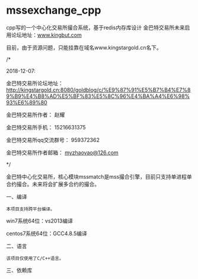 # mssexchange_cpp
cpp写的一个中心化交易所撮合系统，基于redis内存库设计
金巴特交易所未来启用论坛地址：www.kingbut.com

目前，由于资源问题，只能挂靠在域名www.kingstargold.cn名下。

/*

2018-12-07:

金巴特交易所论坛地址： http://kingstargold.cn:8080/goldblog/c/%E9%87%91%E5%B7%B4%E7%89%B9%E4%B8%AD%E5%BF%83%E5%8C%96%E4%BA%A4%E6%98%93%E6%89%80

金巴特交易所作者： 赵耀

金巴特交易所手机： 15216631375

金巴特交易所qq交流群号： 959372362

金巴特交易所作者邮箱： myzhaoyao@126.com

*/

金巴特中心化交易所，核心模块mssmatch是mss撮合引擎，目前只支持单进程单合约撮合。未来将会扩展多合约的撮合。

一、编译

    本项目支持跨平台编译。

win7系统64位：vs2013编译   

centos7系统64位：GCC4.8.5编译

二、语言

    该项目仅使用了C/C++语言。

三、依赖库
